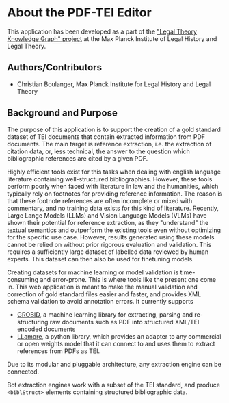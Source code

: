 # About the PDF-TEI Editor

This application has been developed as a part of the ["Legal Theory Knowledge Graph" project](https://www.lhlt.mpg.de/2514927/03-boulanger-legal-theory-graph) at the Max Planck Institute of Legal History and Legal Theory.

## Authors/Contributors

- Christian Boulanger, Max Planck Institute for Legal History and Legal Theory

## Background and Purpose

The purpose of this application is to support the creation of a gold standard dataset of TEI documents that contain extracted information from PDF documents. The main target is reference extraction, i.e. the extraction of citation data, or, less technical, the answer to the question which bibliographic references are cited by a given PDF.

Highly efficient tools exist for this tasks when dealing with english language literature containing well-structured bibliographies. However, these tools perform poorly when faced with literature in law and the humanities, which typically rely on footnotes for providing reference information. The reason is that these footnote references are often incomplete or mixed with commentary, and no training data exists for this kind of literature. Recently, Large Lange Models (LLMs) and Vision Language Models (VLMs) have shown their potential for reference extraction, as they "understand" the textual semantics and outperform the existing tools even without optimizing for the specific use case. However,  results generated using these models cannot be relied on without prior rigorous evaluation and validation. This requires a sufficiently large dataset of labelled data reviewed by human experts. This dataset can then also be used for finetuning models.

Creating datasets for machine learning or model validation is time-consuming and error-prone. This is where tools like the present one come in. This web application is meant to make the manual validation and correction of gold standard files easier and faster, and provides XML schema validation to avoid annotation errors. It currently supports 

- [GROBID](https://grobid.readthedocs.io/en/latest/Introduction/), a machine learning library for extracting, parsing and re-structuring raw documents such as PDF into structured XML/TEI encoded documents
- [LLamore](https://github.com/mpilhlt/llamore), a python library, which provides an adapter to any commercial or open weights model that it can connect to and uses them to extract references from PDFs as TEI.

Due to its modular and pluggable architecture, any extraction engine can be connected.

Bot extraction engines work with a subset of the TEI standard, and produce `<biblStruct>` elements containing structured bibliographic data.
